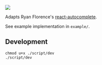 ![](http://i.imgur.com/aboKyTx.png)

Adapts Ryan Florence's [react-autocomplete](https://github.com/rpflorence/react-autocomplete).

See example implementation in `example/`.

## Development

```
chmod u+x ./script/dev
./script/dev
```
